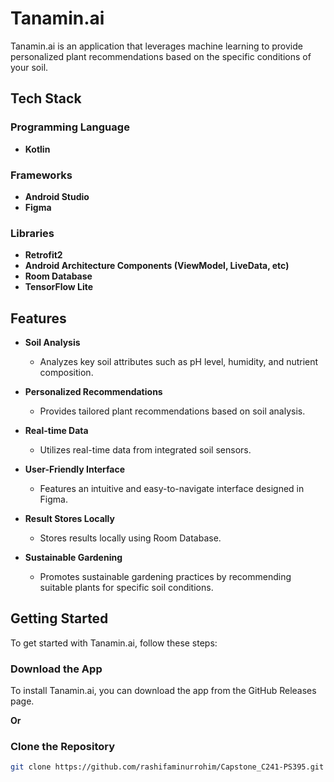 # Tanamin.ai

Tanamin.ai is an application that leverages machine learning to provide personalized plant recommendations based on the specific conditions of your soil.

## Tech Stack

### Programming Language
- **Kotlin**

### Frameworks
- **Android Studio**
- **Figma**

### Libraries
- **Retrofit2**
- **Android Architecture Components (ViewModel, LiveData, etc)**
- **Room Database**
- **TensorFlow Lite**

## Features

- **Soil Analysis**
  - Analyzes key soil attributes such as pH level, humidity, and nutrient composition.

- **Personalized Recommendations**
  - Provides tailored plant recommendations based on soil analysis.

- **Real-time Data**
  - Utilizes real-time data from integrated soil sensors.

- **User-Friendly Interface**
  - Features an intuitive and easy-to-navigate interface designed in Figma.

- **Result Stores Locally**
  - Stores results locally using Room Database.

- **Sustainable Gardening**
  - Promotes sustainable gardening practices by recommending suitable plants for specific soil conditions.

## Getting Started

To get started with Tanamin.ai, follow these steps:

### Download the App
To install Tanamin.ai, you can download the app from the GitHub Releases page.

**Or**

### Clone the Repository
```bash
git clone https://github.com/rashifaminurrohim/Capstone_C241-PS395.git
